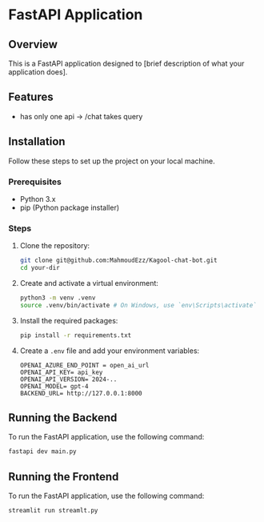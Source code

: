 # FastAPI Application

## Overview

This is a FastAPI application designed to [brief description of what your application does].

## Features

- has only one api -> /chat takes query

## Installation

Follow these steps to set up the project on your local machine.

### Prerequisites

- Python 3.x
- pip (Python package installer)

### Steps

1. Clone the repository:

    ```bash
    git clone git@github.com:MahmoudEzz/Kagool-chat-bot.git
    cd your-dir
    ```

2. Create and activate a virtual environment:

    ```bash
    python3 -m venv .venv
    source .venv/bin/activate # On Windows, use `env\Scripts\activate`
    ```

3. Install the required packages:

    ```bash
    pip install -r requirements.txt
    ```

4. Create a `.env` file and add your environment variables:

    ```plaintext
    OPENAI_AZURE_END_POINT = open_ai_url
    OPENAI_API_KEY= api_key
    OPENAI_API_VERSION= 2024-..
    OPENAI_MODEL= gpt-4
    BACKEND_URL= http://127.0.0.1:8000 
    ```

## Running the Backend

To run the FastAPI application, use the following command:

```bash
fastapi dev main.py
```
## Running the Frontend

To run the FastAPI application, use the following command:

```bash
streamlit run streamlt.py
```
